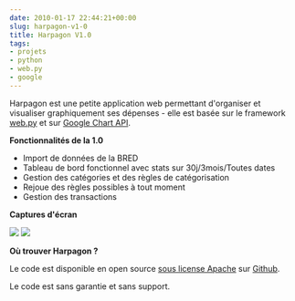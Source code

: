 ```yaml
---
date: 2010-01-17 22:44:21+00:00
slug: harpagon-v1-0
title: Harpagon V1.0
tags:
- projets
- python
- web.py
- google
---
```


Harpagon est une petite application web permettant d'organiser et visualiser graphiquement ses dépenses - elle est basée sur le framework [web.py](http://webpy.org/) et sur [Google Chart API](http://code.google.com/intl/fr/apis/chart/).

**Fonctionnalités de la 1.0**
	
  * Import de données de la BRED
  * Tableau de bord fonctionnel avec stats sur 30j/3mois/Toutes dates
  * Gestion des catégories et des règles de catégorisation
  * Rejoue des règles possibles à tout moment
  * Gestion des transactions

**Captures d'écran**


[![](http://lh5.ggpht.com/_RTJjPWCgPV8/S4xEfX9PBeI/AAAAAAAAGTo/-bLQndZOZTY/s400/harpagon1.png)](http://lh5.ggpht.com/_RTJjPWCgPV8/S4xEfX9PBeI/AAAAAAAAGTo/-bLQndZOZTY/s800/harpagon1.png)
[![](http://lh3.ggpht.com/_RTJjPWCgPV8/S4xEfthQ4vI/AAAAAAAAGTs/w1tgq61g684/s400/harpagon2.png)](http://lh3.ggpht.com/_RTJjPWCgPV8/S4xEfthQ4vI/AAAAAAAAGTs/w1tgq61g684/s800/harpagon2.png)


**Où trouver Harpagon ?**

Le code est disponible en open source [sous license Apache](http://fr.wikipedia.org/wiki/Licence_Apache) sur [Github](https://github.com/jraigneau/Harpagon).

Le code est sans garantie et sans support.
